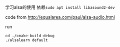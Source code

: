 
学习alsa的使用
依赖`sudo apt install libasound2-dev`

code from  http://equalarea.com/paul/alsa-audio.html

run
```
cd ./cmake-build-debug
./alsalearn default
```
